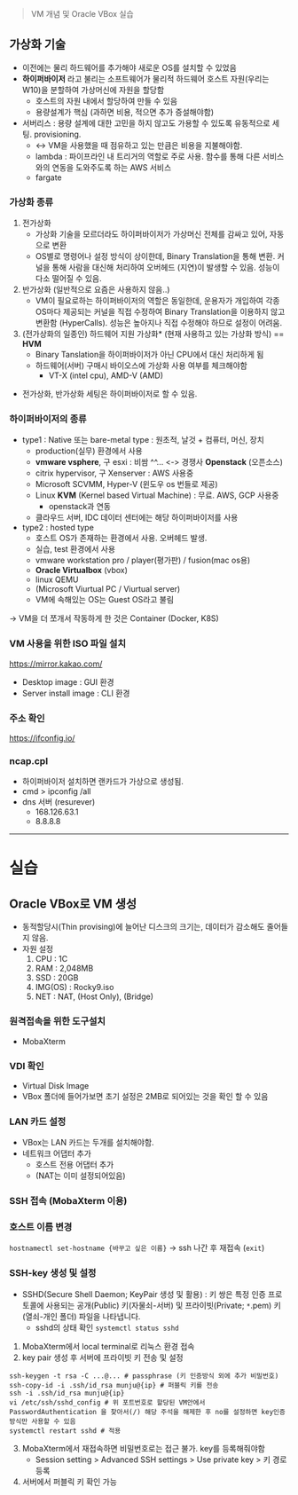 > VM 개념 및 Oracle VBox 실습

## 가상화 기술

- 이전에는 물리 하드웨어를 추가해야 새로운 OS를 설치할 수 있었음
- **하이퍼바이저** 라고 불리는 소프트웨어가 물리적 하드웨어 호스트 자원(우리는 W10)을 분할하여 가상머신에 자원을 할당함
	- 호스트의 자원 내에서 할당하여 만들 수 있음
	- 용량설계가 핵심 (과하면 비용, 적으면 추가 증설해야함)
- 서버리스 : 용량 설계에 대한 고민을 하지 않고도 가용할 수 있도록 유동적으로 세팅. provisioning.
	- <-> VM을 사용했을 때 점유하고 있는 만큼은 비용을 지불해야함.
	- lambda : 파이프라인 내 트리거의 역할로 주로 사용. 함수를 통해 다른 서비스와의 연동을 도와주도록 하는 AWS 서비스
	- fargate

### 가상화 종류

1. 전가상화
	- 가상화 기술을 모르더라도 하이퍼바이저가 가상머신 전체를 감싸고 있어, 자동으로 변환
	- OS별로 명령어나 설정 방식이 상이한데, Binary Translation을 통해 변환. 커널을 통해 사람을 대신해 처리하여 오버헤드 (지연)이 발생할 수 있음. 성능이 다소 떨어질 수 있음.
2. 반가상화 (일반적으로 요즘은 사용하지 않음..)
	- VM이 필요로하는 하이퍼바이저의 역할은 동일한데, 운용자가 개입하여 각종 OS마다 제공되는 커널을 직접 수정하여 Binary Translation을 이용하지 않고 변환함 (HyperCalls). 성능은 높아지나 직접 수정해야 하므로 설정이 어려움.
3. (전가상화의 일종인) 하드웨어 지원 가상화* (현재 사용하고 있는 가상화 방식) == **HVM**
	- Binary Tanslation을 하이퍼바이저가 아닌 CPU에서 대신 처리하게 됨
	- 하드웨어(서버) 구매시 바이오스에 가상화 사용 여부를 체크해야함
		- VT-X (intel cpu), AMD-V (AMD)
- 전가상화, 반가상화 세팅은 하이퍼바이저로 할 수 있음.

### 하이퍼바이저의 종류

- type1 : Native 또는 bare-metal type : 원초적, 날것 + 컴퓨터, 머신, 장치
	- production(실무) 환경에서 사용
	- **vmware vsphere**, 구 esxi : 비쌈 ^^... <-> 경쟁사 **Openstack** (오픈소스)
	- citrix hypervisor, 구 Xenserver : AWS 사용중
	- Microsoft SCVMM, Hyper-V (윈도우 os 번들로 제공)
	- Linux **KVM** (Kernel based Virtual Machine) : 무료. AWS, GCP 사용중
		- openstack과 연동
	- 클라우드 서버, IDC 데이터 센터에는 해당 하이퍼바이저를 사용
- type2 : hosted type
	- 호스트 OS가 존재하는 환경에서 사용. 오버헤드 발생. 
	- 실습, test 환경에서 사용
	- vmware workstation pro / player(평가판) / fusion(mac os용)
	- **Oracle Virtualbox** (vbox)
	- linux QEMU
	- (Microsoft Viurtual PC / Viurtual server)
	- VM에 속해있는 OS는 Guest OS라고 불림

-> VM을 더 쪼개서 작동하게 한 것은 Container (Docker, K8S)


### VM 사용을 위한 ISO 파일 설치
https://mirror.kakao.com/

- Desktop image : GUI 환경
- Server install image : CLI 환경

### 주소 확인
https://ifconfig.io/

### ncap.cpl
- 하이퍼바이저 설치하면 랜카드가 가상으로 생성됨.
- cmd > ipconfig /all
- dns 서버 (resurever)
	- 168.126.63.1
	- 8.8.8.8

---


# 실습
## Oracle VBox로 VM 생성
- 동적할당시(Thin provising)에 늘어난 디스크의 크기는, 데이터가 감소해도 줄어들지 않음.
- 자원 설정
	1. CPU : 1C
	2. RAM : 2,048MB
	3. SSD : 20GB
	4. IMG(OS) : Rocky9.iso
	5. NET : NAT, (Host Only), (Bridge)

### 원격접속을 위한 도구설치
- MobaXterm

### VDI 확인
- Virtual Disk Image
- VBox 폴더에 들어가보면 초기 설정은 2MB로 되어있는 것을 확인 할 수 있음

### LAN 카드 설정
- VBox는 LAN 카드는 두개를 설치해야함. 
- 네트워크 어댑터 추가
	- 호스트 전용 어댑터 추가
	- (NAT는 이미 설정되어있음)

### SSH 접속 (MobaXterm 이용)

### 호스트 이름 변경
`hostnamectl set-hostname {바꾸고 싶은 이름}` -> ssh 나간 후 재접속 (`exit`)

### SSH-key 생성 및 설정
* SSHD(Secure Shell Daemon; KeyPair 생성 및 활용) : 키 쌍은 특정 인증 프로토콜에 사용되는 공개(Public) 키(자물쇠-서버) 및 프라이빗(Private; `*`.pem) 키(열쇠-개인 폴더) 파일을 나타냅니다.
	* sshd의 상태 확인 `systemctl status sshd`
1. MobaXterm에서 local terminal로 리눅스 환경 접속
2. key pair 생성 후 서버에 프라이빗 키 전송 및 설정
```shell
ssh-keygen -t rsa -C ...@... # passphrase (키 인증방식 외에 추가 비밀번호)
ssh-copy-id -i .ssh/id_rsa munju@{ip} # 퍼블릭 키를 전송
ssh -i .ssh/id_rsa munju@{ip}
vi /etc/ssh/sshd_config # 위 포트번호로 할당된 VM안에서 PasswordAuthentication 을 찾아서(/) 해당 주석을 해제한 후 no를 설정하면 key인증 방식만 사용할 수 있음
systemctl restart sshd # 적용
```
3. MobaXterm에서 재접속하면 비밀번호로는 접근 불가. key를 등록해줘야함
	- Session setting > Advanced SSH settings > Use private key > 키 경로 등록
4. 서버에서 퍼블릭 키 확인 가능

